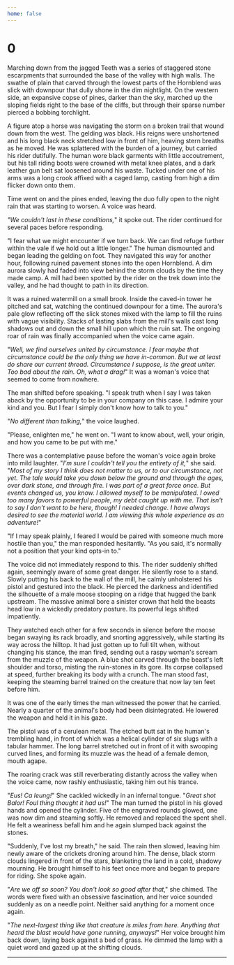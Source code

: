 ```yaml
---
home: false
---
```


# 0

Marching down from the jagged Teeth was a series of staggered stone escarpments that surrounded the base of the valley with high walls. The swathe of plain that carved through the lowest parts of the Hornblend was slick with downpour that dully shone in the dim nightlight. On the western side, an expansive copse of pines, darker than the sky, marched up the sloping fields right to the base of the cliffs, but through their sparse number pierced a bobbing torchlight.

A figure atop a horse was navigating the storm on a broken trail that wound down from the west. The gelding was black. His reigns were unshortened and his long black neck stretched low in front of him, heaving stern breaths as he moved. He was splattered with the burden of a journey, but carried his rider dutifully. The human wore black garments with little accoutrement, but his tall riding boots were crowned with metal knee plates, and a dark leather gun belt sat loosened around his waste. Tucked under one of his arms was a long crook affixed with a caged lamp, casting from high a dim flicker down onto them.

Time went on and the pines ended, leaving the duo fully open to the night rain that was starting to worsen. A voice was heard.

*"We couldn't last in these conditions,*" it spoke out. The rider continued for several paces before responding.

"I fear what we might encounter if we turn back. We can find refuge further within the vale if we hold out a little longer." The human dismounted and began leading the gelding on foot. They navigated this way for another hour, following ruined pavement stones into the open Hornblend. A dim aurora slowly had faded into view behind the storm clouds by the time they made camp. A mill had been spotted by the rider on the trek down into the valley, and he had thought to path in its direction.

It was a ruined watermill on a small brook. Inside the caved-in tower he pitched and sat, watching the continued downpour for a time. The aurora's pale glow reflecting off the slick stones mixed with the lamp to fill the ruins with vague visibility. Stacks of lasting slabs from the mill's walls cast long shadows out and down the small hill upon which the ruin sat. The ongoing roar of rain was finally accompanied when the voice came again. 

"*Well, we find ourselves united by circumstance. I fear maybe that circumstance could be the only thing we have in-common. But we at least do share our current thread. Circumstance I suppose, is the great uniter. Too bad about the rain. Oh, what a drag!*" It was a woman's voice that seemed to come from nowhere.

The man shifted before speaking. "I speak truth when I say I was taken aback by the opportunity to be in your company on this case. I admire your kind and you. But I fear I simply don't know how to talk to you."

"*No different than talking,*" the voice laughed.

"Please, enlighten me," he went on. "I want to know about, well, your origin, and how you came to be put with me."

There was a contemplative pause before the woman's voice again broke into mild laughter. "*I'm sure I couldn't tell you the entirety of it,*" she said. "*Most of my story I think does not matter to us, or to our circumstance, not yet. The tale would take you down below the ground and through the ages, over dark stone, and through fire. I was part of a great force once. But events changed us, you know. I allowed myself to be manipulated. I owed too many favors to powerful people, my debt caught up with me. That isn't to say I don't want to be here, though! I needed change. I have always desired to see the material world. I am viewing this whole experience as an adventure!*"

"If I may speak plainly, I feared I would be paired with someone much more hostile than you," the man responded hesitantly. "As you said, it's normally not a position that your kind opts-in to."

The voice did not immediately respond to this. The rider suddenly shifted again, seemingly aware of some great danger. He silently rose to a stand. Slowly putting his back to the wall of the mill, he calmly unholstered his pistol and gestured into the black. He pierced the darkness and identified the silhouette of a male moose stooping on a ridge that hugged the bank upstream. The massive animal bore a sinister crown that held the beasts head low in a wickedly predatory posture. Its powerful legs shifted impatiently.

They watched each other for a few seconds in silence before the moose began swaying its rack broadly, and snorting aggressively, while starting its way across the hilltop. It had just gotten up to full tilt when, without changing his stance, the man fired, sending out a raspy woman's scream from the muzzle of the weapon. A blue shot carved through the beast's left shoulder and torso, misting the ruin-stones in its gore. Its corpse collapsed at speed, further breaking its body with a crunch. The man stood fast, keeping the steaming barrel trained on the creature that now lay ten feet before him.

It was one of the early times the man witnessed the power that he carried. Nearly a quarter of the animal's body had been disintegrated. He lowered the weapon and held it in his gaze. 

The pistol was of a cerulean metal. The etched butt sat in the human's trembling hand, in front of which was a helical cylinder of six slugs with a tabular hammer. The long barrel stretched out in front of it with swooping curved lines, and forming its muzzle was the head of a female demon, mouth agape.

The roaring crack was still reverberating distantly across the valley when the voice came, now rashly enthusiastic, taking him out his trance.

"*Eus! Ca leung!*" She cackled wickedly in an infernal tongue. "*Great shot Balor! Foul thing thought it had us!*" The man turned the pistol in his gloved hands and opened the cylinder. Five of the engraved rounds glowed, one was now dim and steaming softly. He removed and replaced the spent shell. He felt a weariness befall him and he again slumped back against the stones.

"Suddenly, I've lost my breath," he said. The rain then slowed, leaving him newly aware of the  crickets droning around him. The dense, black storm clouds lingered in front of the stars, blanketing the land in a cold, shadowy mourning. He brought himself to his feet once more and began to prepare for riding. She spoke again.

"*Are we off so soon? You don't look so good after that*," she chimed. The words were fixed with an obsessive fascination, and her voice sounded suddenly as on a needle point. Neither said anything for a moment once again. 

"*The next-largest thing like that creature is miles from here. Anything that heard the blast would have gone running, anyways!*" Her voice brought him back down, laying back against a bed of grass. He dimmed the lamp with a quiet word and gazed up at the shifting clouds.

***

